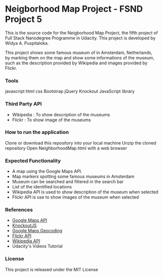 # Neigborhood Map Project - FSND Project 5

This is the source code for the Neigborhood Map Project, the fifth project of Full Stack Nanodegree Programme in Udacity. This project is developed by Widya A. Puspitaloka.

This project shows some famous museum of in Amsterdam, Netherlands, by marking them on the map and show some informations of the museum, such as the description provided by Wikipedia and images provided by Flickr.

### Tools

javascript
html
css
Bootstrap
jQuery
Knockout JavaScript library

### Third Party API
- Wikipedia : To show description of the museums
- Flickr : To show image of the museums

### How to run the application

Clone or download this repository into your local machine
Unzip the cloned repository
Open NeighborhoodMap.html with a web browser

### Expected Functionality
- A map  using the Google Maps API.
- Map markers spotting some famous museums in Amsterdam
- Museum can be searched and filtered in the search bar
- List of the identified locations
- Wikipedia API is used to show description of the museum when selected
- Flickr API is use to show images of the museum when selected

### References

- [Google Maps API](https://developers.google.com/maps/documentation/javascript/)
- [KnockoutJS](http://knockoutjs.com/documentation/introduction.html)
- [Google Maps Geocoding](https://developers.google.com/maps/documentation/geocoding/intro)
- [Flickr API](https://www.flickr.com/services/api/)
- [Wikipedia API](https://www.mediawiki.org/wiki/API:Main_page)
- Udacity's Videos Tutorial


### License

This project is released under the MIT License
